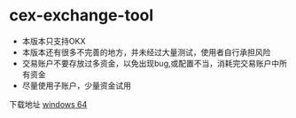 # cex-exchange-tool
- 本版本只支持OKX
- 本版本还有很多不完善的地方，并未经过大量测试，使用者自行承担风险
- 交易账户不要存放过多资金，以免出现bug,或配置不当，消耗完交易账户中所有资金
- 尽量使用子账户，少量资金试用

下载地址
[windows 64](https://github.com/3any-ai/cex-exchange-tool/releases/tag/test)
